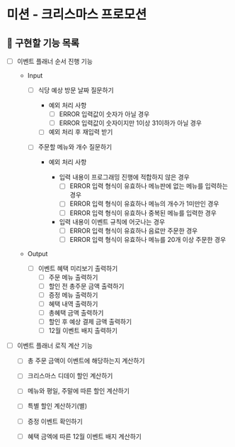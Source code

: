 # 미션 - 크리스마스 프로모션

## 🚀 구현할 기능 목록

- [ ] 이벤트 플래너 순서 진행 기능

  - Input

    - [ ] 식당 예상 방문 날짜 질문하기

      - 예외 처리 사항
        - [ ] ERROR 입력값이 숫자가 아닐 경우
        - [ ] ERROR 입력값이 숫자이지만 1이상 31이하가 아닐 경우
      - [ ] 예외 처리 후 재입력 받기

    - [ ] 주문할 메뉴와 개수 질문하기

      - 예외 처리 사항

        - 입력 내용이 프로그래밍 진행에 적합하지 않은 경우
          - [ ] ERROR 입력 형식이 유효하나 메뉴판에 없는 메뉴를 입력하는 경우
          - [ ] ERROR 입력 형식이 유효하나 메뉴의 개수가 1미만인 경우
          - [ ] ERROR 입력 형식이 유효하나 중복된 메뉴를 입력한 경우
        - 입력 내용이 이벤트 규칙에 어긋나는 경우
          - [ ] ERROR 입력 형식이 유효하나 음료만 주문한 경우
          - [ ] ERROR 입력 형식이 유효하나 메뉴를 20개 이상 주문한 경우

  - Output
    - [ ] 이벤트 혜택 미리보기 출력하기
      - [ ] 주문 메뉴 출력하기
      - [ ] 할인 전 총주문 금액 출력하기
      - [ ] 증정 메뉴 출력하기
      - [ ] 혜택 내역 출력하기
      - [ ] 총혜택 금액 출력하기
      - [ ] 할인 후 예상 결제 금액 출력하기
      - [ ] 12월 이벤트 배지 출력하기

- [ ] 이벤트 플래너 로직 계산 기능

  - [ ] 총 주문 금액이 이벤트에 해당하는지 계산하기

  - [ ] 크리스마스 디데이 할인 계산하기
  - [ ] 메뉴와 평일, 주말에 따른 할인 계산하기
  - [ ] 특별 할인 계산하기(별)
  - [ ] 증정 이벤트 확인하기

  - [ ] 혜택 금엑에 따른 12월 이벤트 배지 계산하기
